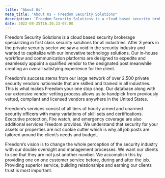 ```yaml
---
title: "About Us"
meta_title: "About Us - Freedom Security Solutions"
description: 'Freedom Security Solutions is a cloud based security brokerage specializing in first class security solutions for all industries. From Private security, executive protection, concierege, events, and off duty police services.'
date: 2022-08-25T16:30:23-07:00
---
```


Freedom Security Solutions is a cloud based security brokerage specializing in first class security solutions for all industries.  After 3 years in the private security sector we saw a void in the security industry and wanted to capitalize with our innovative technology solutions. Our in-house workflow and communication platforms are designed to expedite and seamlessly appoint a qualified vendor to the designated post meanwhile creating an overall satisfying experience for the client. 

Freedom’s success stems from our large network of over 2,500 private security vendors nationwide that are skilled and trained in all industries. This is what makes Freedom your one stop shop.  Our database along with our extensive vendor vetting process allows us to handpick from previously vetted, compliant and licensed vendors anywhere in the United States. 

Freedom’s services consist of all tiers of hourly armed and unarmed security officers with many variations of skill sets and certifications.  Executive protection, Fire watch, and emergency coverage are also additional services Freedom provides.  We understand that security for your assets or properties are not cookie cutter which is why all job posts are tailored around the client’s needs and budget.  
 
Freedom’s vision is to change the whole perception of the security industry with our double oversight and management processes.  We want our clients to see that they are not just another number.  We accomplish this by providing one on one customer service before, during and after the job. Providing superior service, building relationships and earning our clients trust is most important.